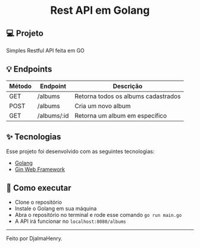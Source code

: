 <h1 align="center">
  Rest API em Golang
</h1>

## 💻 Projeto

Simples Restful API feita em GO

## 💡 Endpoints

<table>
  <thead>
    <tr>
      <th>Método</th>
      <th>Endpoint</th>
      <th>Descrição</th>
    </tr>
  </thead>
  <tbody>
    <tr>
      <td>GET</td>
      <td>/albums</td>
      <td>Retorna todos os albums cadastrados</td>
    </tr>
    <tr>
      <td>POST</td>
      <td>/albums</td>
      <td>Cria um novo album</td>
    </tr>
    <tr>
      <td>GET</td>
      <td>/albums/:id</td>
      <td>Retorna um album em específico</td>
    </tr>
  </tbody>
</table>

## ✨ Tecnologias

Esse projeto foi desenvolvido com as seguintes tecnologias:

- [Golang](https://go.dev/)
- [Gin Web Framework](https://github.com/gin-gonic/gin)

## 🚀 Como executar

- Clone o repositório
- Instale o Golang em sua máquina
- Abra o repositório no terminal e rode esse comando `go run main.go`
- A API irá funcionar no `localhost:8080/albums`

---

Feito por DjalmaHenry.
